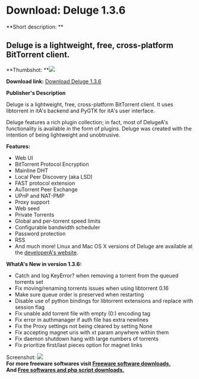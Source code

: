 # Download: Deluge 1.3.6

**Short description: **

## Deluge is a lightweight, free, cross-platform BitTorrent client.

  
**Thumbshot: **![](http://www.freewarefiles.com/screenshot/deluge09_md.gif)   
  
**Download link:** [Download Deluge 1.3.6](http://freesoftwares.boysofts.com/Deluge_program_43298.html)  
  

**Publisher's Description**  
  

Deluge is a lightweight, free, cross-platform BitTorrent client. It uses
libtorrent in itA's backend and PyGTK for itA's user interface.

Deluge features a rich plugin collection; in fact, most of DelugeA's
functionality is available in the form of plugins. Deluge was created with the
intention of being lightweight and unobtrusive.

**Features:**

  * Web UI 
  * BitTorrent Protocol Encryption 
  * Mainline DHT 
  * Local Peer Discovery (aka LSD) 
  * FAST protocol extension 
  * AuTorrent Peer Exchange 
  * UPnP and NAT-PMP 
  * Proxy support 
  * Web seed 
  * Private Torrents 
  * Global and per-torrent speed limits 
  * Configurable bandwidth scheduler 
  * Password protection 
  * RSS 
  * And much more! 
Linux and Mac OS X versions of Deluge are available at the [developerA's
website](http://deluge-torrent.org/).

**WhatA's New in version 1.3.6:**

  * Catch and log KeyError? when removing a torrent from the queued torrents set 
  * Fix moving/renaming torrents issues when using libtorrent 0.16 
  * Make sure queue order is preserved when restarting 
  * Disable use of python bindings for libtorrent extensions and replace with session flag 
  * Fix unable add torrent file with empty (0:) encoding tag 
  * Fix error in authmanager if auth file has extra newlines 
  * Fix the Proxy settings not being cleared by setting None 
  * Fix accepting magnet uris with xt param anywhere within them 
  * Fix daemon shutdown hang with large numbers of torrents 
  * Fix prioritize first/last pieces option for magnet links 

  
  
Screenshot: ![](http://www.freewarefiles.com/screenshot/deluge09.gif)  
**For more freeware softwares visit [Freeware software downloads.](http://freesoftwares.boysofts.com/)**   
**And [Free softwares and php script downloads.](http://www.boysofts.com/)**

